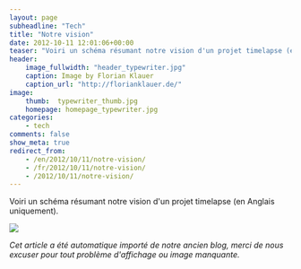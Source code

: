 ```yaml
---
layout: page
subheadline: "Tech"
title: "Notre vision"
date: 2012-10-11 12:01:06+00:00
teaser: "Voiri un schéma résumant notre vision d'un projet timelapse (en Anglais uniquement)."
header:
    image_fullwidth: "header_typewriter.jpg"
    caption: Image by Florian Klauer
    caption_url: "http://florianklauer.de/"
image:
    thumb:  typewriter_thumb.jpg
    homepage: homepage_typewriter.jpg
categories:
    - tech
comments: false
show_meta: true
redirect_from:
    - /en/2012/10/11/notre-vision/
    - /fr/2012/10/11/notre-vision/
    - /2012/10/11/notre-vision/
---
```


Voiri un schéma résumant notre vision d'un projet timelapse (en Anglais uniquement).

![](http://doc.webcampak.com/datasheet/Our-Approach.png)

_Cet article a été automatique importé de notre ancien blog, merci de nous excuser pour tout problème d'affichage ou image manquante._



